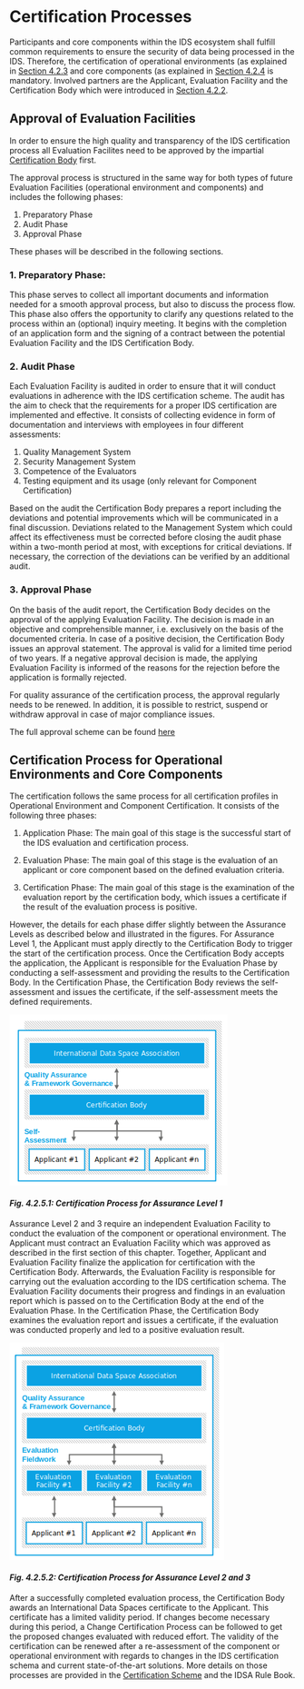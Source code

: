 # Certification Processes

Participants and core components within the IDS ecosystem shall fulfill common requirements to ensure the security of data being processed in the IDS. Therefore, the certification of operational environments (as explained in [Section 4.2.3](../4_2_3_Operational_Environment_Certification.md) and core components (as explained in [Section 4.2.4](../4_2_4_Component_Certification.md) is mandatory. Involved partners are the Applicant, Evaluation Facility and the Certification Body which were introduced in [Section 4.2.2](../4_2_2_Roles.md).

## Approval of Evaluation Facilities

In order to ensure the high quality and transparency of the IDS certification process all Evaluation Facilites need to be approved by the impartial [Certification Body](https://github.com/International-Data-Spaces-Association/IDS-G/tree/main/glossary#certification-body) first. 

The approval process is structured in the same way for both types of future Evaluation Facilities (operational environment and components) and includes the following phases:
1. Preparatory Phase
2. Audit Phase
3. Approval Phase

These phases will be described in the following sections. 

### 1. Preparatory Phase:
This phase serves to collect all important documents and information needed for a smooth approval process, but also to discuss the process flow. This phase also offers the opportunity to clarify any questions related to the process within an (optional) inquiry meeting. It begins with the completion of an application form and the signing of a contract between the potential Evaluation Facility and the IDS Certification Body.

### 2. Audit Phase
Each Evaluation Facility is audited in order to ensure that it will conduct evaluations in adherence with the IDS certification scheme. The audit has the aim to check that the requirements for a proper IDS certification are implemented and effective. It consists of collecting evidence in form of documentation and interviews with employees in four different assessments:

1. Quality Management System
2. Security Management System
3. Competence of the Evaluators
4. Testing equipment and its usage (only relevant for Component Certification)

Based on the audit the Certification Body prepares a report including the deviations and potential improvements which will be communicated in a final discussion. Deviations related to the Management System which could affect its effectiveness must be corrected before closing the audit phase within a two-month period at most, with exceptions for critical deviations. If necessary, the correction of the deviations can be verified by an additional audit.

### 3. Approval Phase
On the basis of the audit report, the Certification Body decides on the approval of the applying Evaluation Facility. The decision is made in an objective and comprehensible manner, i.e.  exclusively on the basis of the documented criteria.
In case of a positive decision, the Certification Body issues an approval statement. The approval is valid for a limited time period of two years.
If a negative approval decision is made, the applying Evaluation Facility is informed of the reasons for the rejection before the application is formally rejected.


For quality assurance of the certification process, the approval regularly needs to be renewed. In addition, it is possible to restrict, suspend or withdraw approval in case of major compliance issues.

The full approval scheme can be found [here](./ApprovalScheme)



## Certification Process for Operational Environments and Core Components

The certification follows the same process for all certification profiles in Operational Environment and Component Certification. It consists of the following three phases:

1.  Application Phase: The main goal of this stage is the successful
    start of the IDS evaluation and certification process.

2.  Evaluation Phase: The main goal of this stage is the evaluation of
    an applicant or core component based on the defined evaluation
    criteria.

3.  Certification Phase: The main goal of this stage is the examination
    of the evaluation report by the certification body, which issues a
    certificate if the result of the evaluation process is positive.

However, the details for each phase differ slightly between the Assurance Levels as described below and illustrated in the figures.
For Assurance Level 1, the Applicant must apply directly to the Certification Body to trigger the start of the certification process. Once the Certification Body accepts the application, the Applicant is responsible for the Evaluation Phase by conducting a self-assessment and providing the results to the Certification Body. In the Certification Phase, the Certification Body reviews the self-assessment and issues the certificate, if the self-assessment meets the defined requirements.

![Certification Process Assurance Level 1](./media/Certification_Processes_Assurance_Level_1.png)
#### _Fig. 4.2.5.1: Certification Process for Assurance Level 1_

Assurance Level 2 and 3 require an independent Evaluation Facility to conduct the evaluation of the component or operational environment. The Applicant must contract an Evaluation Facility which was approved as described in the first section of this chapter. Together, Applicant and Evaluation Facility finalize the application for certification with the Certification Body. Afterwards, the Evaluation Facility is responsible for carrying out the evaluation according to the IDS certification schema. The Evaluation Facility documents their progress and findings in an evaluation report which is passed on to the Certification Body at the end of the Evaluation Phase. In the Certification Phase, the Certification Body examines the evaluation report and issues a certificate, if the evaluation was conducted properly and led to a positive evaluation result.

![Certification Process Assurance Level 2 and 3](./media/Certification_Processes_Assurance_Level_2_3.png)
#### _Fig. 4.2.5.2: Certification Process for Assurance Level 2 and 3_

After a successfully completed evaluation process, the Certification Body awards an International Data Spaces certificate to the Applicant.
This certificate has a limited validity period. If changes become necessary during this period, a Change Certification Process can be followed to get the proposed changes evaluated with reduced effort. 
The validity of the certification can be renewed after a re-assessment of the component or operational environment with regards to changes in the IDS certification schema and current state-of-the-art solutions.
More details on those processes are provided in the [Certification Scheme](./CertificationScheme) and the IDSA Rule Book.
